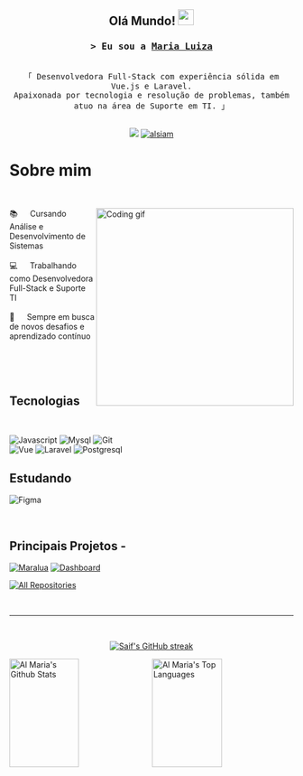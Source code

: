 
<h2 align="center">
  Olá Mundo!
  <img src="https://media.giphy.com/media/hvRJCLFzcasrR4ia7z/giphy.gif" width="28">
</h2>

<!-- Intro  -->
<h3 align="center">
        <samp>&gt; Eu sou a
                <b><a target="_blank" href="https://github.com/Maria-Padilha">Maria Luiza</a></b>
        </samp>
</h3>


<p align="center"> 
  <samp>
    <br>
    「 Desenvolvedora Full-Stack com experiência sólida em Vue.js e Laravel. <br> Apaixonada por tecnologia e resolução de problemas, também atuo na área de Suporte em TI. 」
    <br>
    <br>
  </samp>
</p>

<p align="center">
<a href = "mailto:padilhabarbosa23@gmail.com"> <img src="https://img.shields.io/badge/Gmail-D14836?style=for-the-badge&logo=gmail&logoColor=white"></a>
 <a href="https://www.linkedin.com/in/maria-luiza-padilha-677149268/" target="_blank">
  <img src="https://img.shields.io/badge/LinkedIn-0077B5?style=for-the-badge&logo=linkedin&logoColor=white" alt="alsiam"/>
 </a>
<br>
</p>

<!-- About Section -->
 # Sobre mim
 <br>
 
<p>
 <img align="right" width="350" src="https://github.com/Maria-Padilha/maria-padilha/assets/109801423/554009a4-4731-4bec-8d35-fc3b5bd8fc13" alt="Coding gif" />
  
 📚 &emsp; Cursando Análise e Desenvolvimento de Sistemas<br><br>
 💻 &emsp; Trabalhando como Desenvolvedora Full-Stack e Suporte TI<br/><br/>
 🚀 &emsp; Sempre em busca de novos desafios e aprendizado contínuo<br/><br/>

</p>

<br/>
<br/>

## Tecnologias
<br>

![Javascript](https://img.shields.io/badge/JavaScript-F0DB4F?style=for-the-badge&logo=javascript&logoColor=black)
![Mysql](https://img.shields.io/badge/MySQL-005C84?style=for-the-badge&logo=mysql&logoColor=white)
![Git](https://img.shields.io/badge/Git-F05032?style=for-the-badge&logo=git&logoColor=white) <br>
![Vue](https://img.shields.io/badge/Vue-43bb83?style=for-the-badge&logo=vue.js&logoColor=fff)
![Laravel](https://img.shields.io/badge/Laravel-D14836?style=for-the-badge&logo=laravel&logoColor=fff)
![Postgresql](https://img.shields.io/badge/PostgreSQL-316192?style=for-the-badge&logo=postgresql&logoColor=white)
<br> 

## Estudando
![Figma](https://img.shields.io/badge/UX/UI%20Design-FF54A7?style=for-the-badge&logo=figma&logoColor=white)

<br>


## Principais Projetos -
[![Maralua](https://github-readme-stats.vercel.app/api/pin/?username=maria-padilha&repo=Maralua-Fotocabine&color=7F3FBF&bg_color=0D1117&title_color=C9D1D9&text_color=8B949E&icon_color=7F3FBF)](https://github.com/maria-padilha/Maralua-Fotocabine)
[![Dashboard](https://github-readme-stats.vercel.app/api/pin/?username=maria-padilha&repo=dashboard&color=7F3FBF&bg_color=0D1117&title_color=C9D1D9&text_color=8B949E&icon_color=7F3FBF)](https://github.com/Maria-Padilha/dashboard)

<p align="left">
  <a href="https://github.com/Maria-Padilha?tab=repositories" target="_blank"><img alt="All Repositories" title="All Repositories" src="https://img.shields.io/badge/-All%20Repos-2962FF?style=for-the-badge&logo=koding&logoColor=white"/></a>
</p>

<br/>
<hr/>
<br/>

<p align="center">
   <a href="https://github.com/maria-padilha">
    <img src="https://github-readme-streak-stats.herokuapp.com/?user=maria-padilha&theme=radical&border=7F3FBF&background=0D1117" alt="Saif's GitHub streak"/>
  </a>
</p>

<a> 
    <a href="https://github.com/maria-padilha"><img alt="Al Maria's Github Stats" src="https://denvercoder1-github-readme-stats.vercel.app/api?username=maria-padilha&show_icons=true&count_private=true&theme=react&border_color=7F3FBF&bg_color=0D1117&title_color=F85D7F&icon_color=F8D866" height="192px" width="49.5%"/></a>
   <a href="https://github.com/maria-padilha"><img alt="Al Maria's Top Languages" src="https://denvercoder1-github-readme-stats.vercel.app/api/top-langs/?username=maria-padilha&langs_count=8&layout=compact&theme=react&border_color=7F3FBF&bg_color=0D1117&title_color=F85D7F&icon_color=F8D866" height="192px" width="49.5%"/></a>
  <br/>
</a>
